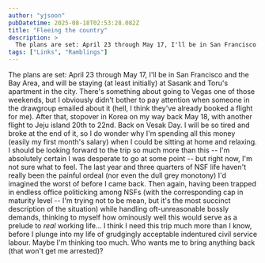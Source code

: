 ```yaml
---
author: "yjsoon"
pubDatetime: 2025-08-18T02:53:28.082Z
title: "Fleeing the country"
description: >
  The plans are set: April 23 through May 17, I'll be in San Francisco and the Bay Area, and will be staying (at least initially) at Sasank and Toru's ...
tags: ["Links", "Ramblings"]
---
```






The plans are set: April 23 through May 17, I'll be in San Francisco and the Bay Area, and will be staying (at least initially) at Sasank and Toru's apartment in the city. There's something about going to Vegas one of those weekends, but I obviously didn't bother to pay attention when someone in the drawgroup emailed about it (hell, I think they've already booked a flight for me). After that, stopover in Korea on my way back May 18, with another flight to Jeju island 20th to 22nd. Back on Vesak Day. I will be so tired and broke at the end of it, so I do wonder why I'm spending all this money (easily my first month's salary) when I could be sitting at home and relaxing. I should be looking forward to the trip so much more than this -- I'm absolutely certain I was desperate to go at some point -- but right now, I'm not sure what to feel. The last year and three quarters of NSF life haven't really been the painful ordeal (nor even the dull grey monotony) I'd imagined the worst of before I came back. Then again, having been trapped in endless office politicking among NSFs (with the corresponding cap in maturity level -- I'm trying not to be mean, but it's the most succinct description of the situation) while handling oft-unreasonable bossly demands, thinking to myself how ominously well this would serve as a prelude to _real_ working life... I think I need this trip much more than I know, before I plunge into my life of grudgingly acceptable indentured civil service labour. Maybe I'm thinking too much. Who wants me to bring anything back (that won't get me arrested)?
